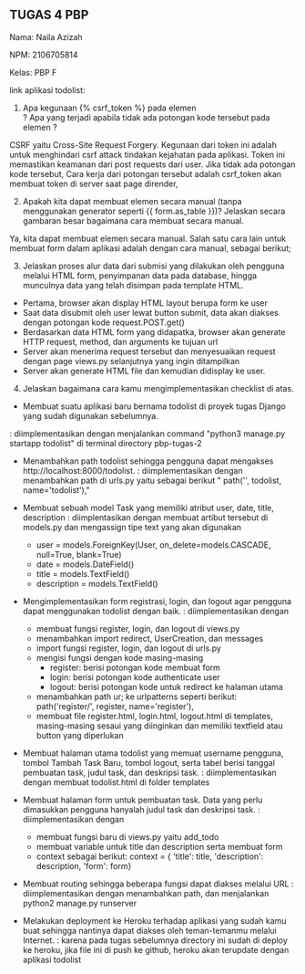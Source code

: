 TUGAS 4 PBP
-
Nama: Naila Azizah

NPM: 2106705814

Kelas: PBP F

link aplikasi todolist: 

1. Apa kegunaan {% csrf_token %} pada elemen <form>? 
Apa yang terjadi apabila tidak ada potongan kode tersebut pada elemen <form>?

CSRF yaitu Cross-Site Request Forgery. Kegunaan dari token ini adalah untuk menghindari csrf attack tindakan kejahatan pada aplikasi. Token ini memastikan keamanan dari post requests dari user.
   Jika tidak ada potongan kode tersebut, 
   Cara kerja dari potongan tersebut adalah csrf_token akan membuat token di server saat page dirender, 

2. Apakah kita dapat membuat elemen <form> secara manual (tanpa menggunakan generator seperti {{ form.as_table }})? 
Jelaskan secara gambaran besar bagaimana cara membuat <form> secara manual.

Ya, kita dapat membuat elemen <form> secara manual. Salah satu cara lain untuk membuat form dalam aplikasi adalah dengan cara manual, sebagai berikut;


3. Jelaskan proses alur data dari submisi yang dilakukan oleh pengguna melalui HTML form, 
penyimpanan data pada database, hingga munculnya data yang telah disimpan pada template HTML.
- Pertama, browser akan display HTML layout berupa form ke user
- Saat data disubmit oleh user lewat button submit, data akan diakses dengan potongan kode request.POST.get()
- Berdasarkan data HTML form yang didapatka, browser akan generate HTTP request, method, dan arguments ke tujuan url
- Server akan menerima request tersebut dan menyesuaikan request dengan page views.py selanjutnya yang ingin ditampilkan
- Server akan generate HTML file dan kemudian didisplay ke user.

4. Jelaskan bagaimana cara kamu mengimplementasikan checklist di atas.

- Membuat suatu aplikasi baru bernama todolist di proyek tugas Django yang sudah digunakan sebelumnya.

: diimplementasikan dengan menjalankan command "python3 manage.py startapp todolist" di terminal directory pbp-tugas-2


- Menambahkan path todolist sehingga pengguna dapat mengakses http://localhost:8000/todolist.
: diimplementasikan dengan menambahkan path di urls.py yaitu sebagai berikut
"  path('', todolist, name='todolist'),"

- Membuat sebuah model Task yang memiliki atribut user, date, title, description
  : diimplentasikan dengan membuat artibut tersebut di models.py dan mengassign tipe text yang akan digunakan
  - user = models.ForeignKey(User, on_delete=models.CASCADE, null=True, blank=True)
  - date = models.DateField() 
  - title = models.TextField()
  - description = models.TextField()

- Mengimplementasikan form registrasi, login, dan logout agar pengguna dapat menggunakan todolist dengan baik.
: diimplementasikan dengan
  - membuat fungsi register, login, dan logout di views.py
  - menambahkan import redirect, UserCreation, dan messages
  - import fungsi register, login, dan logout di urls.py
  - mengisi fungsi dengan kode masing-masing
    - register: berisi potongan kode membuat form
    - login: berisi potongan kode authenticate user
    - logout: berisi potongan kode untuk redirect ke halaman utama
  - menambahkan path ur; ke urlpatterns seperti berikut: path('register/', register, name='register'),
  - membuat file register.html, login.html, logout.html di templates, masing-masing sesaui yang diinginkan dan memiliki textfield atau button yang diperlukan

- Membuat halaman utama todolist yang memuat username pengguna, tombol Tambah Task Baru, tombol logout, serta tabel berisi tanggal pembuatan task, judul task, dan deskripsi task.
: diimplementasikan dengan membuat todolist.html di folder templates

- Membuat halaman form untuk pembuatan task. Data yang perlu dimasukkan pengguna hanyalah judul task dan deskripsi task.
: diimplementasikan dengan
  - membuat fungsi baru di views.py yaitu add_todo
  - membuat variable untuk title dan description serta membuat form
  - context sebagai berikut:
  context = {
  'title': title,
  'description': description,
  'form': form}

- Membuat routing sehingga beberapa fungsi dapat diakses melalui URL
: diimplementasikan dengan menambahkan path, dan menjalankan python2 manage.py runserver
   
- Melakukan deployment ke Heroku terhadap aplikasi yang sudah kamu buat sehingga nantinya dapat diakses oleh teman-temanmu melalui Internet.
: karena pada tugas sebelumnya directory ini sudah di deploy ke heroku, jika file ini di push ke github, heroku akan terupdate dengan aplikasi todolist

